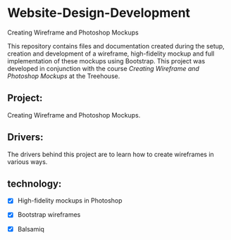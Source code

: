 # Website-Design-Development
Creating Wireframe and Photoshop Mockups

This repository contains files and documentation created during the setup, creation and development of a wireframe, high-fidelity mockup and full implementation of these mockups using Bootstrap.  This project was developed in conjunction with the course *Creating Wireframe and Photoshop Mockups* at the Treehouse.

## Project: 
Creating Wireframe and Photoshop Mockups.

## Drivers: 
The drivers behind this project are to learn how to create wireframes in various ways.

## technology:
- [x] High-fidelity mockups in Photoshop
- [x] Bootstrap wireframes
- [x] Balsamiq



 
